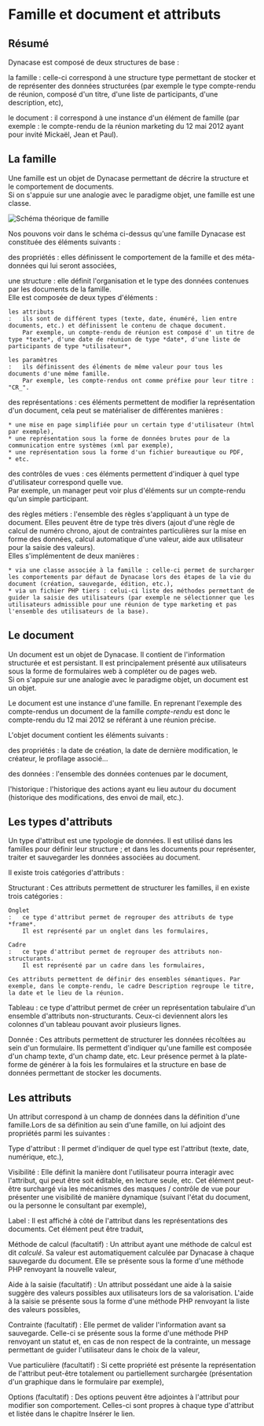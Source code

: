 # Famille et document et attributs

## Résumé

Dynacase est composé de deux structures de base :

la famille
:   celle-ci correspond à une structure type permettant de stocker et de représenter des données structurées (par exemple le type compte-rendu de réunion, composé d'un titre, d'une liste de participants, d'une description, etc),

le document
:   il correspond à une instance d'un élément de famille (par exemple : le compte-rendu de la réunion marketing du 12 mai 2012 ayant pour invité Mickaël, Jean et Paul).

## La famille

Une famille est un objet de Dynacase permettant de décrire la structure et le comportement de documents.  
Si on s'appuie sur une analogie avec le paradigme objet, une famille est une classe.

![ Schéma théorique de famille ](famille.png "Schéma théorique de famille")

Nos pouvons voir dans le schéma ci-dessus qu'une famille Dynacase est constituée des éléments suivants :

des propriétés
:   elles définissent le comportement de la famille et des méta-données qui lui seront associées,

une structure
:   elle définit l'organisation et le type des données contenues par les documents de la famille.  
    Elle est composée de deux types d'éléments :
    
    les attributs
    :   ils sont de différent types (texte, date, énuméré, lien entre documents, etc.) et définissent le contenu de chaque document.  
        Par exemple, un compte-rendu de réunion est composé d' un titre de type *texte*, d'une date de réunion de type *date*, d'une liste de participants de type *utilisateur*,
    
    les paramètres
    :   ils définissent des éléments de même valeur pour tous les documents d'une même famille.  
        Par exemple, les compte-rendus ont comme préfixe pour leur titre : "CR_".

des représentations
:   ces éléments permettent de modifier la représentation d'un document, cela peut se matérialiser de différentes manières :
    
    * une mise en page simplifiée pour un certain type d'utilisateur (html par exemple),
    * une représentation sous la forme de données brutes pour de la communication entre systèmes (xml par exemple),
    * une représentation sous la forme d'un fichier bureautique ou PDF,
    * etc.

des contrôles de vues
:   ces éléments permettent d'indiquer à quel type d'utilisateur correspond quelle vue.  
    Par exemple, un manager peut voir plus d'éléments sur un compte-rendu qu'un simple participant.

des règles métiers
:   l'ensemble des règles s'appliquant à un type de document. Elles peuvent être de type très divers (ajout d'une règle de calcul de numéro chrono, ajout de contraintes particulières sur la mise en forme des données, calcul automatique d'une valeur, aide aux utilisateur pour la saisie des valeurs).  
    Elles s'implémentent de deux manières :
    
    * via une classe associée à la famille : celle-ci permet de surcharger les comportements par défaut de Dynacase lors des étapes de la vie du document (création, sauvegarde, édition, etc.),
    * via un fichier PHP tiers : celui-ci liste des méthodes permettant de guider la saisie des utilisateurs (par exemple ne sélectionner que les utilisateurs admissible pour une réunion de type marketing et pas l'ensemble des utilisateurs de la base).

## Le document

Un document est un objet de Dynacase. Il contient de l'information structurée et est persistant. Il est principalement présenté aux utilisateurs sous la forme de formulaires web à compléter ou de pages web.  
Si on s'appuie sur une analogie avec le paradigme objet, un document est un objet.

Le document est une instance d'une famille. En reprenant l'exemple des compte-rendus un document de la famille *compte-rendu* est donc le compte-rendu du 12 mai 2012 se référant à une réunion précise.

L'objet document contient les éléments suivants :

des propriétés
:   la date de création, la date de dernière modification, le créateur, le profilage associé…

des données
:   l'ensemble des données contenues par le document,

l'historique
:   l'historique des actions ayant eu lieu autour du document (historique des modifications, des envoi de mail, etc.).

## Les types d'attributs

Un type d'attribut est une typologie de données. Il est utilisé dans les familles pour définir leur structure ; et dans les documents pour représenter, traiter et sauvegarder les données associées au document.

Il existe trois catégories d'attributs :

Structurant
:   Ces attributs permettent de structurer les familles, il en existe trois catégories :
    
    Onglet
    :   ce type d'attribut permet de regrouper des attributs de type *frame*.  
        Il est représenté par un onglet dans les formulaires,
    
    Cadre
    :   ce type d'attribut permet de regrouper des attributs non-structurants.  
        Il est représenté par un cadre dans les formulaires,
    
    Ces attributs permettent de définir des ensembles sémantiques. Par exemple, dans le compte-rendu, le cadre Description regroupe le titre, la date et le lieu de la réunion.

Tableau
:   ce type d'attribut permet de créer un représentation tabulaire d'un ensemble d'attributs non-structurants. Ceux-ci deviennent alors les colonnes d'un tableau pouvant avoir plusieurs lignes.

Donnée
:   Ces attributs permettent de structurer les données récoltées au sein d'un formulaire. Ils permettent d'indiquer qu'une famille est composée d'un champ texte, d'un champ date, etc. Leur présence permet à la plate-forme de générer à la fois les formulaires et la structure en base de données permettant de stocker les documents.

## Les attributs

Un attribut correspond à un champ de données dans la définition d'une famille.Lors de sa définition au sein d'une famille, on lui adjoint des propriétés parmi les suivantes :

Type d'attribut
:   Il permet d'indiquer de quel type est l'attribut (texte, date, numérique, etc.),

Visibilité
:   Elle définit la manière dont l'utilisateur pourra interagir avec l'attribut, qui peut être soit éditable, en lecture seule, etc. Cet élément peut-être surchargé via les mécanismes des masques / contrôle de vue pour présenter une visibilité de manière dynamique (suivant l'état du document, ou la personne le consultant par exemple),

Label
:   Il est affiché à côté de l'attribut dans les représentations des documents. Cet élément peut être traduit,

Méthode de calcul (facultatif)
:   Un attribut ayant une méthode de calcul est dit *calculé*. Sa valeur est automatiquement calculée par Dynacase à chaque sauvegarde du document. Elle se présente sous la forme d'une méthode PHP renvoyant la nouvelle valeur,

Aide à la saisie (facultatif)
:   Un attribut possédant une aide à la saisie suggère des valeurs possibles aux utilisateurs lors de sa valorisation. L'aide à la saisie se présente sous la forme d'une méthode PHP renvoyant la liste des valeurs possibles,

Contrainte (facultatif)
:   Elle permet de valider l'information avant sa sauvegarde. Celle-ci se présente sous la forme d'une méthode PHP renvoyant un statut et, en cas de non respect de la contrainte, un message permettant de guider l'utilisateur dans le choix de la valeur,

Vue particulière (facultatif)
:   Si cette propriété est présente la représentation de l'attribut peut-être totalement ou partiellement surchargée (présentation d'un graphique dans le formulaire par exemple),

Options (facultatif)
:   Des options peuvent être adjointes à l'attribut pour modifier son comportement. Celles-ci sont propres à chaque type d'attribut et listée dans le chapitre <span class="fixme">Insérer le lien</span>.